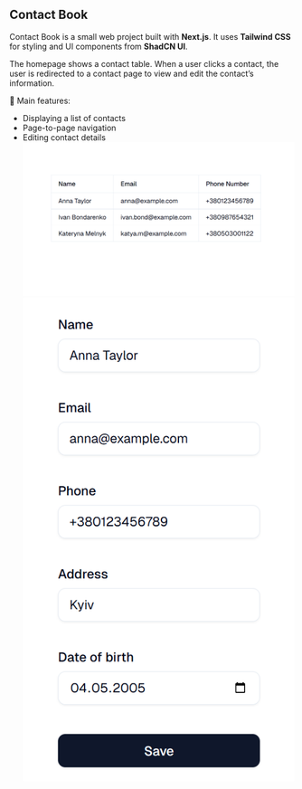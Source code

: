 ## Contact Book

Contact Book is a small web project built with **Next.js**. It uses **Tailwind CSS** for styling and UI components from **ShadCN UI**.

The homepage shows a contact table. When a user clicks a contact, the user is redirected to a contact page to view and edit the contact’s information.

🔧 Main features:

- Displaying a list of contacts
- Page-to-page navigation
- Editing contact details
  ![Contact Book Screenshot](public/screenshot1.png)
  ![Contact Information Screenshot](public/screenshot2.png)
